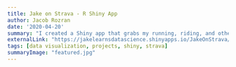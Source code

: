 ```yaml
---
title: Jake on Strava - R Shiny App
author: Jacob Rozran
date: '2020-04-20'
summary: "I created a Shiny app that grabs my running, riding, and other exercise stats from Strava and creates some simple visualizations."
externalLink: "https://jakelearnsdatascience.shinyapps.io/JakeOnStrava/"
tags: [data visualization, projects, shiny, strava]
summaryImage: "featured.jpg"
---
```

